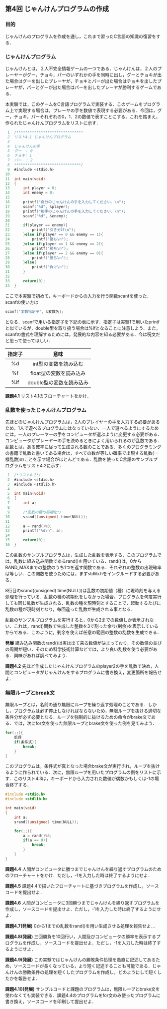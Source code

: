 
## 第4回 じゃんけんプログラムの作成

### 目的

じゃんけんのプログラムを作成を通し，これまで習ったC言語の知識の復習をする．

### じゃんけんプログラム

じゃんけんとは，２人不完全情報ゲームの一つである．じゃんけんは，２人のプレーヤーがグー，チョキ，パーのいずれかの手を同時に出し，グーとチョキが出た場合はグーを出したプレーヤが，チョキとパーが出た場合はチョキを出したプレーヤが，パーとグーが出た場合はパーを出したプレーヤが勝利するゲームである．

本実験では，このゲームをC言語プログラムで実装する．このゲームをプログラム上で実現する場合は，プレーヤの手を数値で表現する必要がある．今回は，グー，チョキ，パーそれぞれの0，1．2の数値で表すことにする．これを踏まえ，作られたじゃんけんプログラムをリストに示す．

```c
 1	/******************************
 2	リスト4.1 じゃんけんプログラム
 3
 4	じゃんけんの手
 5	グー  : 0
 6	チョキ: 1
 7	パー  : 2
 8	******************************/
 9	#include <stdio.h>
10
11	int main(void)
12	{
13	    int player = 0;
14	    int enemy = 0;
15
16		printf("自分のじゃんけんの手を入力してください．\n");
17	    scanf("%d", &player);
18		printf("相手のじゃんけんの手を入力してください．\n");
19	    scanf("%d", &enemy);
20
21	    if(player == enemy){
22	        printf("引き分け\n");
23	    }else if(player == 0 && enemy == 1){
24	        printf("勝ち\n");
25	    }else if(player == 1 && enemy == 2){
26	        printf("勝ち\n");
27	    }else if(player == 2 && enemy == 0){
28	        printf("勝ち\n");
29	    }else{
30	        printf("負け\n");
31	    }
32
33	    return(0);
34	}
```

ここで本実験で初めて，キーボードからの入力を行う関数scanfを使った．scanfの使い方は

```c
scanf("変数指定子", &変数名);
```

となる．scanfで用いる指定子を下記の表に示す．指定子は実験1で用いたprintfと似ているが，double型を取り扱う場合は%lfとなることに注意しよう．また，scanfの書式を理解するためには，発展的な内容を知る必要がある．今は呪文だと思って使ってほしい．

| 指定子  | 意味 |
|:-----:|:------------:|
| %d | int型の変数を読み込む |
| %f | float型の変数を読み込み |
| %lf | double型の変数を読み込み |

__課題4.1__ リスト4.1のフローチャートをかけ．

### 乱数を使ったじゃんけんプログラム

先ほどのじゃんけんプログラムは，2人のプレイヤーの手を入力する必要があるため，1人で遊べるプログラムにはなっていない．一人で遊べるようにするためには，一人のプレーヤーの手をコンピュータが選ぶように変更する必要がある．コンピュータがプレーヤーの手を決めるときによく用いられるのが乱数である．乱数とは，ある確率に従って生成される数のことである．多くのプログラミングの書籍で乱数と書いてある場合は，すべての数が等しい確率で出現する乱数(一様乱数)のことを示す場合がほとんどである．乱数を使ったC言語のサンプルプログラムをリスト4.2に示す．

```c
 1	/*リスト4.2*/
 2	#include <stdio.h>
 3	#include <stdlib.h>
 4
 5	int main(void)
 6	{
 7	    int a;
 8
 9	    /*乱数の種の初期化*/
10	    srand((unsigned) time(NULL));
11
12	    a = rand()%3;
13		printf("%d\n", a);
14
15	    return(0);
16	}
```

この乱数のサンプルプログラムは，生成した乱数を表示する．このプログラムでは，乱数に組み込み関数であるrand()を用いている．rand()は，0からRAND_MAXまでの整数のうち1つを返す関数である．それぞれの整数の出現確率は等しい．この関数を使うためには，まずstdlib.hをインクルードする必要がある．

8行目のsrand((unsigned) time(NULL))は乱数の初期値（種）に現時刻を与える処理を行っている．乱数の種の初期化をしなかった場合，プログラムを何度実行しても同じ乱数が生成される．乱数の種を現時刻とすることで，起動するたびに乱数の種が現時刻となり，毎回違った乱数が生成される事となる．

乱数のサンプルプログラムを実行すると，0から2までの数値しか表示されない．これは，rand()関数で生成した整数を3で割った余り(剰余)を表示しているからである．このように，剰余を使えば任意の範囲の整数の乱数を生成できる．

__発展__ 組み込み関数のrand()は実は出て来る数値が決まっており，その数値の並びの周期が短い．そのため科学技術計算などでは，より良い乱数を使う必要がある．興味があれば調べてみよう．

__課題4.2__ 先ほど作成したじゃんけんプログラムのplayer2の手を乱数で決め，人間とコンピュータがじゃんけんをするプログラムに書き換え，変更箇所を報告せよ．


### 無限ループとbreak文

無限ループとは，名前の通り無限にループを繰り返す処理のことである．しかし，プログラムは必ず停止しなければならないため，無限ループを抜ける適切な条件分が必ず必要となる．ループを強制的に抜けるための命令がbrake文である．では，次にfor文を使った無限ループとbrake文を使った例を見てみよう．

```c
for(;;){
    処理
    if(条件式){
        break;
    }
}
```

このプログラムは，条件式が真となった場合brake文が実行され，ループを抜けるように作られている．次に，無限ループを用いたプログラムの例をリストに示す．このリスト4.3は，キーボードから入力された数値が偶数かもしくは-1の場合終了する．

```c
#include <stdio.h>
#include <stdlib.h>

int main(void)
{
    int a;
    srand((unsigned) time(NULL));

    for(;;){
        a = rand()%3;
        if(a == 0){
            break;
        }
    }
}

```

__課題4.4__ 人間がコンピュータに勝つまでじゃんけんを繰り返すプログラムのためのフローチャートをかけ．ただし，-1を入力した時は終了するようにせよ．

__課題4.5__ 課題4.4で描いたフローチャートに基づきプログラムを作成し，ソースコードを提出せよ．

__課題4.6__ 人間がコンピュータに3回勝つまでじゃんけんを繰り返すプログラムを作成し，ソースコードを提出せよ．ただし，-1を入力した時は終了するようにせよ．

__課題4.7(発展)__ 0から1までの乱数をrand()を用い生成させる処理を報告せよ．．

__課題4.8(発展)__ 三回勝負を10回行い，人間及びコンピュータの勝率を表示するプログラムを作成し，ソースコードを提出せよ．ただし，-1を入力した時は終了するようにせよ．

__課題4.9(発展)__ この実験ではじゃんけんの勝敗条件処理を愚直に記述してあるため，ソースコードが長くなっている，より短く記述することも可能である．じゃんけんの勝敗条件の処理を短くしたプログラムを作成し，どのようにして短くしたかを報告せよ．

__課題4.10(発展)__ サンプルコードと課題のプログラムは，無限ループとbrake文を使わなくても実装できる．課題4.4のプログラムをfor文のみ使ったプログラムに書き換え，ソースコードを印刷して提出せよ．
